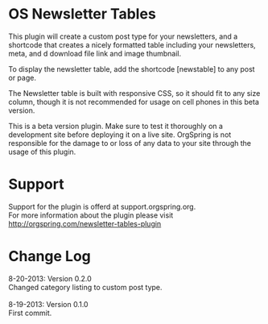 OS Newsletter Tables
====================

This plugin will create a custom post type for your newsletters, and a shortcode that creates 
a nicely formatted table including your newsletters, meta, and d download file link and image thumbnail.

To display the newsletter table, add the shortcode [newstable] to any post or page.

The Newsletter table is built with responsive CSS, so it should fit to any size column, though it 
is not recommended for usage on cell phones in this beta version.

This is a beta version plugin. Make sure to test it thoroughly on a development site before deploying it on a live site.
OrgSpring is not responsible for the damage to or loss of any data to your site through the usage of this plugin.


Support
====================

Support for the plugin is offerd at support.orgspring.org.<br/>
For more information about the plugin please visit <a href="http://orgspring.com/newsletter-tables-plugin">http://orgspring.com/newsletter-tables-plugin</a>



Change Log
====================

8-20-2013: Version 0.2.0<br/>
Changed category listing to custom post type.
<br/><br/>
8-19-2013: Version 0.1.0<br/>
First commit.
